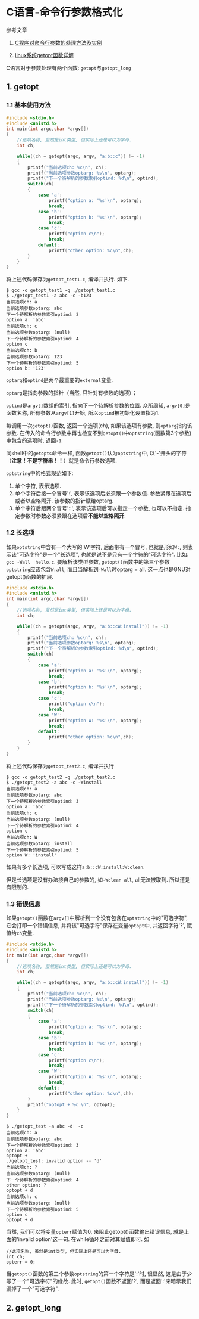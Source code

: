 # C语言-命令行参数格式化

参考文章

1. [C程序对命令行参数的处理方法及实例](http://smilejay.com/2010/12/c-handle-options/)

2. [linux系统getopt函数详解](http://blog.csdn.net/wangpengqi/article/details/8182734)

C语言对于参数处理有两个函数: `getopt`与`getopt_long`

## 1. getopt

### 1.1 基本使用方法

```c
#include <stdio.h>
#include <unistd.h>
int main(int argc,char *argv[])
{
    //选项名称, 虽然是int类型, 但实际上还是可以为字母.
    int ch;

    while((ch = getopt(argc, argv, "a:b::c")) != -1)
    {
        printf("当前选项ch: %c\n", ch);
        printf("当前选项参数optarg: %s\n", optarg);
        printf("下一个待解析的参数索引optind: %d\n", optind);
        switch(ch)
        {
            case 'a':
                printf("option a: '%s'\n", optarg);
                break;
            case 'b':
                printf("option b: '%s'\n", optarg);
                break;
            case 'c':
                printf("option c\n");
                break;
            default:
                printf("other option: %c\n",ch);
        }
    }
}
```

将上述代码保存为`getopt_test1.c`, 编译并执行. 如下.

```shell
$ gcc -o getopt_test1 -g ./getopt_test1.c 
$ ./getopt_test1 -a abc -c -b123
当前选项ch: a
当前选项参数optarg: abc
下一个待解析的参数索引optind: 3
option a: 'abc'
当前选项ch: c
当前选项参数optarg: (null)
下一个待解析的参数索引optind: 4
option c
当前选项ch: b
当前选项参数optarg: 123
下一个待解析的参数索引optind: 5
option b: '123'
```

`optarg`和`optind`是两个最重要的`external`变量. 

`optarg`是指向参数的指针（当然, 只针对有参数的选项）；

`optind`是`argv[]`数组的索引, 指向下一个待解析参数的位置. 众所周知, `argv[0]`是函数名称, 所有参数从`argv[1]`开始, 所以`optind`被初始化设置指为1.

每调用一次`getopt()`函数, 返回一个选项(ch), 如果该选项有参数, 则`optarg`指向该参数. 在传入的命令行参数中再也检查不到`getopt()`中`optstring`(函数第3个参数)中包含的选项时, 返回`-1`. 

同shell中的`getopts`命令一样, 函数`getopt()`认为`optstring`中, 以'-'开头的字符（**注意！不是字符串！！**）就是命令行参数选项.

`optstring`中的格式规范如下: 

1. 单个字符, 表示选项.
2. 单个字符后接一个冒号':', 表示该选项后必须跟一个参数值. 参数紧跟在选项后或者以空格隔开. 该参数的指针赋给optarg. 
3. 单个字符后跟两个冒号'::', 表示该选项后可以指定一个参数, 也可以不指定. 指定参数时参数必须紧跟在选项后**不能以空格隔开**.

### 1.2 长选项

如果`optstring`中含有一个大写的'W'字符, 后面带有一个冒号, 也就是形如`W:`, 则表示该"可选字符"是一个"长选项", 也就是说不是只有一个字符的"可选字符". 比如: `gcc -Wall  hello.c`. 要解析该类型参数, `getopt()`函数中的第三个参数`optstring`应该包含`W:all`, 而且当解析到`-Wall`时optarg = all.  这一点也是GNU对getopt()函数的扩展. 

```c
#include <stdio.h>
#include <unistd.h>
int main(int argc,char *argv[])
{
    //选项名称, 虽然是int类型, 但实际上还是可以为字母.
    int ch;

    while((ch = getopt(argc, argv, "a:b::cW:install")) != -1)
    {
        printf("当前选项ch: %c\n", ch);
        printf("当前选项参数optarg: %s\n", optarg);
        printf("下一个待解析的参数索引optind: %d\n", optind);
        switch(ch)
        {
            case 'a':
                printf("option a: '%s'\n", optarg);
                break;
            case 'b':
                printf("option b: '%s'\n", optarg);
                break;
            case 'c':
                printf("option c\n");
                break;
            case 'W':
                printf("option W: '%s'\n", optarg);
                break;
            default:
                printf("other option: %c\n",ch);
        }
    }
}
```

将上述代码保存为`getopt_test2.c`, 编译并执行

```shell
$ gcc -o getopt_test2 -g ./getopt_test2.c 
$ ./getopt_test2 -a abc -c -Winstall
当前选项ch: a
当前选项参数optarg: abc
下一个待解析的参数索引optind: 3
option a: 'abc'
当前选项ch: c
当前选项参数optarg: (null)
下一个待解析的参数索引optind: 4
option c
当前选项ch: W
当前选项参数optarg: install
下一个待解析的参数索引optind: 5
option W: 'install'
```

如果有多个长选项, 可以写成这样`a:b::cW:install:W:clean`. 

但是长选项是没有办法接自己的参数的, 如`-Wclean all`, all无法被取到. 所以还是有限制的.

### 1.3 错误信息

如果`getopt()`函数在`argv[]`中解析到一个没有包含在`optstring`中的"可选字符", 它会打印一个错误信息, 并将该"可选字符"保存在变量`optopt`中, 并返回字符'?', 赋值给`ch`变量.

```c++
#include <stdio.h>
#include <unistd.h>
int main(int argc,char *argv[])
{
    //选项名称, 虽然是int类型, 但实际上还是可以为字母.
    int ch;

    while((ch = getopt(argc, argv, "a:b::cW:install")) != -1)
    {
        printf("当前选项ch: %c\n", ch);
        printf("当前选项参数optarg: %s\n", optarg);
        printf("下一个待解析的参数索引optind: %d\n", optind);
        switch(ch)
        {
            case 'a':
                printf("option a: '%s'\n", optarg);
                break;
            case 'b':
                printf("option b: '%s'\n", optarg);
                break;
            case 'c':
                printf("option c\n");
                break;
            case 'W':
                printf("option W: '%s'\n", optarg);
                break;
            default:
                printf("other option: %c\n",ch);
        }
        printf("optopt + %c \n", optopt);
    }
}
```

```
$ ./getopt_test -a abc -d  -c
当前选项ch: a
当前选项参数optarg: abc
下一个待解析的参数索引optind: 3
option a: 'abc'
optopt +  
./getopt_test: invalid option -- 'd'
当前选项ch: ?
当前选项参数optarg: (null)
下一个待解析的参数索引optind: 4
other option: ?
optopt + d 
当前选项ch: c
当前选项参数optarg: (null)
下一个待解析的参数索引optind: 5
option c
optopt + d 
```

当然, 我们可以将变量`opterr`赋值为0, 来阻止getopt()函数输出错误信息, 就是上面的'invalid option'这一句. 在while循环之前对其赋值即可. 如

```
//选项名称, 虽然是int类型, 但实际上还是可以为字母.
int ch;
opterr = 0;
```

当`getopt()`函数的第三个参数`optstring`的第一个字符是':'时, 很显然, 这是由于少写了一个"可选字符"的缘故. 此时, `getopt()`函数不返回'?', 而是返回':'来暗示我们漏掉了一个"可选字符".

## 2. getopt_long